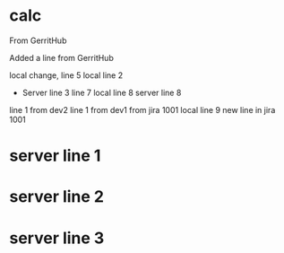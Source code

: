 # calc

From GerritHub

Added a line from GerritHub

local change, line 5
local line 2
* Server line 3
line 7
local line 8
server line 8

line 1 from dev2
line 1 from dev1
from jira 1001 local line 9
new line in jira 1001

# server line 1
# server line 2
# server line 3
